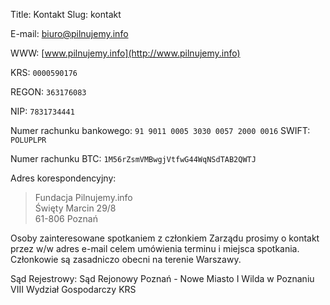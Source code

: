 Title: Kontakt
Slug: kontakt

E-mail: [biuro@pilnujemy.info](mailto:biuro@pilnujemy.info)

WWW: [www.pilnujemy.info](http://www.pilnujemy.info)

KRS: ```0000590176```

REGON: ```363176083```

NIP: ```7831734441```

Numer rachunku bankowego: ```91 9011 0005 3030 0057 2000 0016``` SWIFT: ```POLUPLPR```

Numer rachunku BTC: ```1M56rZsmVMBwgjVtfwG44WqNSdTAB2QWTJ```

Adres korespondencyjny:  
> Fundacja Pilnujemy.info  
> Święty Marcin 29/8  
> 61-806 Poznań

Osoby zainteresowane spotkaniem z członkiem Zarządu prosimy o kontakt przez w/w adres e-mail celem umówienia terminu i miejsca spotkania. Członkowie są zasadniczo obecni na terenie Warszawy.

Sąd Rejestrowy: Sąd Rejonowy Poznań - Nowe Miasto I Wilda w Poznaniu VIII Wydział Gospodarczy KRS
